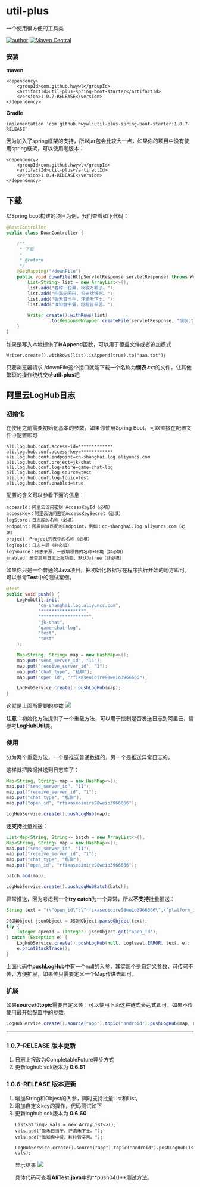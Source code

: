 # util-plus
一个使用很方便的工具类

[![author](https://img.shields.io/badge/author-HWY-red.svg)](https://github.com/HWYWL)  [![Maven Central](https://img.shields.io/badge/util--plus-1.0.7--RELEASE-ff69b4.svg)](https://search.maven.org/artifact/com.github.hwywl/util-plus/1.0.9-RELEASE/jar)

### 安装
**maven**
```
<dependency>
    <groupId>com.github.hwywl</groupId>
    <artifactId>util-plus-spring-boot-starter</artifactId>
    <version>1.0.7-RELEASE</version>
</dependency>
```

**Gradle**
```
implementation 'com.github.hwywl:util-plus-spring-boot-starter:1.0.7-RELEASE'
```

因为加入了spring框架的支持，所以jar包会比较大一点，如果你的项目中没有使用spring框架，可以使用老版本：
```
<dependency>
    <groupId>com.github.hwywl</groupId>
    <artifactId>util-plus</artifactId>
    <version>1.0.4-RELEASE</version>
</dependency>
```

## 下载
以Spring boot构建的项目为例，我们查看如下代码：
```java
@RestController
public class DownController {

    /**
     * 下载
     *
     * @return
     */
    @GetMapping("/downFile")
    public void downFile(HttpServletResponse servletResponse) throws WriterException {
        List<String> list = new ArrayList<>();
        list.add("春种一粒粟，秋收万颗子。");
        list.add("四海无闲田，农夫犹饿死。");
        list.add("锄禾日当午，汗滴禾下土。");
        list.add("谁知盘中餐，粒粒皆辛苦。");

        Writer.create().withRows(list)
                .to(ResponseWrapper.createFile(servletResponse, "悯农.txt"));
    }
}
```

如果是写入本地提供了**isAppend**函数，可以用于覆盖文件或者追加模式
```
Writer.create().withRows(list).isAppend(true).to("aaa.txt");
```
只要浏览器请求 /downFile这个接口就能下载一个名称为**悯农.txt**的文件，让其他繁琐的操作统统交给**util-plus**吧


## 阿里云LogHub日志
### 初始化
在使用之前需要初始化基本的参数，如果你使用Spring Boot，可以直接在配置文件中配置即可
```
ali.log.hub.conf.access-id=*************
ali.log.hub.conf.access-key=************
ali.log.hub.conf.endpoint=cn-shanghai.log.aliyuncs.com
ali.log.hub.conf.project=jk-chat
ali.log.hub.conf.log-store=game-chat-log
ali.log.hub.conf.log-source=test
ali.log.hub.conf.log-topic=test
ali.log.hub.conf.enabled=true
```

配置的含义可以参看下面的信息：
```
accessId：阿里云访问密钥 AccessKeyId（必填）
accessKey：阿里云访问密钥AccessKeySecret（必填）
logStore：日志库的名称（必填）
endpoint：所属区域匹配的Endpoint，例如：cn-shanghai.log.aliyuncs.com（必填）
project：Project列表中的名称（必填）
logTopic：日志主题（非必填）
logSource：日志来源，一般填项目的名称+环境（非必填）
enabled：是否启用日志上报功能，默认为true（非必填）
```

如果你只是一个普通的Java项目，把初始化数据写在程序执行开始的地方即可，可以参考**Test**中的测试案例。
```java
@Test
public void push() {
    LogHubUtil.init(
            "cn-shanghai.log.aliyuncs.com",
            "****************",
            "******************",
            "jk-chat",
            "game-chat-log",
            "test",
            "test"
    );

    Map<String, String> map = new HashMap<>();
    map.put("send_server_id", "11");
    map.put("receive_server_id", "1");
    map.put("chat_type", "私聊");
    map.put("open_id", "rfikaseoioire98weio3966666");

    LogHubService.create().pushLogHub(map);
}
```

这就是上面所需要的参数
![](https://i.imgur.com/B48Cw4m.png)

**注意**：初始化方法提供了一个重载方法，可以用于控制是否发送日志到阿里云，请参考**LogHubUtil**类。

### 使用
分为两个重载方法，一个是推送普通数据的，另一个是推送异常日志的。

这样就把数据推送到日志库了：
```java
Map<String, String> map = new HashMap<>();
map.put("send_server_id", "11");
map.put("receive_server_id", "1");
map.put("chat_type", "私聊");
map.put("open_id", "rfikaseoioire98weio3966666");

LogHubService.create().pushLogHub(map);
```
还**支持**批量推送：
```java
List<Map<String, String>> batch = new ArrayList<>();
Map<String, String> map = new HashMap<>();
map.put("send_server_id", "11");
map.put("receive_server_id", "1");
map.put("chat_type", "私聊");
map.put("open_id", "rfikaseoioire98weio3966666");

batch.add(map);

LogHubService.create().pushLogHubBatch(batch);
```

异常推送，因为考虑到一个**try catch**为一个异常，所以**不支持**批量推送：
```java
String text = "{\"open_id\":\"rfikaseoioire98weio3966666\",\"platform_id\":11,\"app_id\":11}";

JSONObject jsonObject = JSONObject.parseObject(text);
try {
    Integer openId = (Integer) jsonObject.get("open_id");
} catch (Exception e) {
    LogHubService.create().pushLogHub(null, Loglevel.ERROR, text, e);
    e.printStackTrace();
}
```
上面代码中**pushLogHub**中有一个null的入参，其实那个是自定义参数，可传可不传，方便扩展，如果传只需要定义一个Map传进去即可。

### 扩展
如果**source**和**topic**需要自定义传，可以使用下面这种链式表达式即可，如果不传使用最开始配置中的参数。
```java
LogHubService.create().source("app").topic("android").pushLogHub(map, Loglevel.ERROR, text, e);
```

----------

### 1.0.7-RELEASE 版本更新
1. 日志上报改为CompletableFuture异步方式
2. 更新loghub sdk版本为 **0.6.61**

### 1.0.6-RELEASE 版本更新

1. 增加String和Objest的入参，同时支持批量List<String>和List<Object>。
2. 增加自定义key的操作，代码测试如下
3. 更新loghub sdk版本为 **0.6.60**

```
List<String> vals = new ArrayList<>();
vals.add("锄禾日当午，汗滴禾下土。");
vals.add("谁知盘中餐，粒粒皆辛苦。");

LogHubService.create().source("app").topic("android").pushLogHubListBatch("log", vals);
```
显示结果
![](https://s3.ax1x.com/2020/11/13/DSBZYq.png)

具体代码可查看**AliTest.java**中的**push04()**测试方法。
